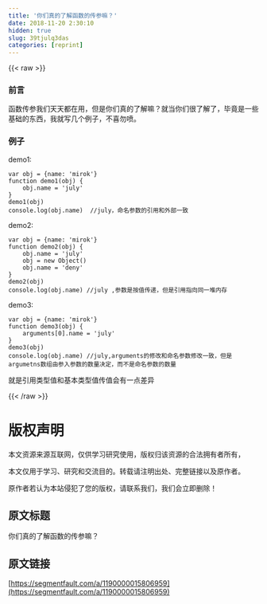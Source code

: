 ```yaml
---
title: '你们真的了解函数的传参嘛？' 
date: 2018-11-20 2:30:10
hidden: true
slug: 39tjulq3das
categories: [reprint]
---
```


{{< raw >}}
<h3>&#x524D;&#x8A00;</h3><p>&#x51FD;&#x6570;&#x4F20;&#x53C2;&#x6211;&#x4EEC;&#x5929;&#x5929;&#x90FD;&#x5728;&#x7528;&#xFF0C;&#x4F46;&#x662F;&#x4F60;&#x4EEC;&#x771F;&#x7684;&#x4E86;&#x89E3;&#x561B;&#xFF1F;&#x5C31;&#x5F53;&#x4F60;&#x4EEC;&#x5F88;&#x4E86;&#x89E3;&#x4E86;&#xFF0C;&#x6BD5;&#x7ADF;&#x662F;&#x4E00;&#x4E9B;&#x57FA;&#x7840;&#x7684;&#x4E1C;&#x897F;&#xFF0C;&#x6211;&#x5C31;&#x5199;&#x51E0;&#x4E2A;&#x4F8B;&#x5B50;&#xFF0C;&#x4E0D;&#x559C;&#x52FF;&#x55B7;&#x3002;</p><h3>&#x4F8B;&#x5B50;</h3><p>demo1:</p><pre><code>var obj = {name: &apos;mirok&apos;} 
function demo1(obj) {
    obj.name = &apos;july&apos;
}
demo1(obj)
console.log(obj.name)  //july&#xFF0C;&#x547D;&#x540D;&#x53C2;&#x6570;&#x7684;&#x5F15;&#x7528;&#x548C;&#x5916;&#x90E8;&#x4E00;&#x81F4;
</code></pre><p>demo2:</p><pre><code>var obj = {name: &apos;mirok&apos;} 
function demo2(obj) {
    obj.name = &apos;july&apos;
    obj = new Object()
    obj.name = &apos;deny&apos;
}
demo2(obj)
console.log(obj.name) //july ,&#x53C2;&#x6570;&#x662F;&#x6309;&#x503C;&#x4F20;&#x9012;&#xFF0C;&#x4F46;&#x662F;&#x5F15;&#x7528;&#x6307;&#x5411;&#x540C;&#x4E00;&#x5806;&#x5185;&#x5B58;
</code></pre><p>demo3:</p><pre><code>var obj = {name: &apos;mirok&apos;} 
function demo3(obj) {
    arguments[0].name = &apos;july&apos;
}
demo3(obj)
console.log(obj.name) //july,arguments&#x7684;&#x4FEE;&#x6539;&#x548C;&#x547D;&#x540D;&#x53C2;&#x6570;&#x4FEE;&#x6539;&#x4E00;&#x81F4;&#xFF0C;&#x4F46;&#x662F;argumetns&#x6570;&#x7EC4;&#x7531;&#x53C2;&#x5165;&#x53C2;&#x6570;&#x7684;&#x6570;&#x91CF;&#x51B3;&#x5B9A;&#xFF0C;&#x800C;&#x4E0D;&#x662F;&#x547D;&#x540D;&#x53C2;&#x6570;&#x7684;&#x6570;&#x91CF;
</code></pre><p>&#x5C31;&#x662F;&#x5F15;&#x7528;&#x7C7B;&#x578B;&#x503C;&#x548C;&#x57FA;&#x672C;&#x7C7B;&#x578B;&#x503C;&#x4F20;&#x503C;&#x4F1A;&#x6709;&#x4E00;&#x70B9;&#x5DEE;&#x5F02;</p>
{{< /raw >}}

# 版权声明
本文资源来源互联网，仅供学习研究使用，版权归该资源的合法拥有者所有，

本文仅用于学习、研究和交流目的。转载请注明出处、完整链接以及原作者。

原作者若认为本站侵犯了您的版权，请联系我们，我们会立即删除！

## 原文标题
你们真的了解函数的传参嘛？

## 原文链接
[https://segmentfault.com/a/1190000015806959](https://segmentfault.com/a/1190000015806959)

